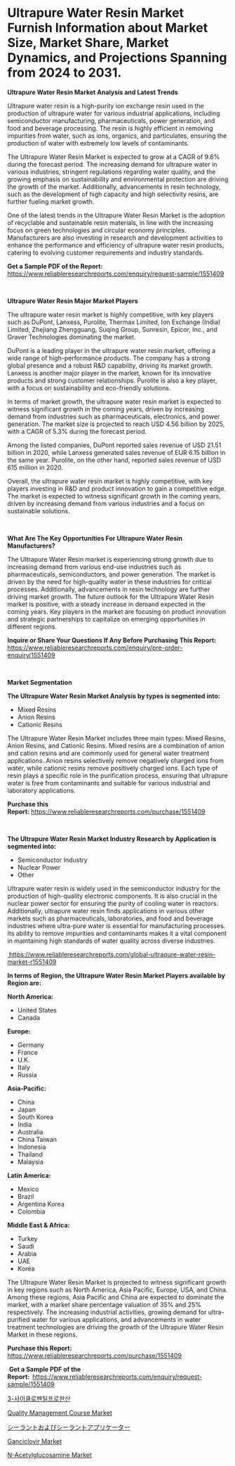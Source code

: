 <p><h1>Ultrapure Water Resin Market Furnish Information about Market Size, Market Share, Market Dynamics, and Projections Spanning from 2024 to 2031.</h1></p><p><strong>Ultrapure Water Resin Market Analysis and Latest Trends</strong></p>
<p><p>Ultrapure water resin is a high-purity ion exchange resin used in the production of ultrapure water for various industrial applications, including semiconductor manufacturing, pharmaceuticals, power generation, and food and beverage processing. The resin is highly efficient in removing impurities from water, such as ions, organics, and particulates, ensuring the production of water with extremely low levels of contaminants.</p><p>The Ultrapure Water Resin Market is expected to grow at a CAGR of 9.6% during the forecast period. The increasing demand for ultrapure water in various industries, stringent regulations regarding water quality, and the growing emphasis on sustainability and environmental protection are driving the growth of the market. Additionally, advancements in resin technology, such as the development of high capacity and high selectivity resins, are further fueling market growth.</p><p>One of the latest trends in the Ultrapure Water Resin Market is the adoption of recyclable and sustainable resin materials, in line with the increasing focus on green technologies and circular economy principles. Manufacturers are also investing in research and development activities to enhance the performance and efficiency of ultrapure water resin products, catering to evolving customer requirements and industry standards.</p></p>
<p><strong>Get a Sample PDF of the Report:&nbsp;</strong> <a href="https://www.reliableresearchreports.com/enquiry/request-sample/1551409">https://www.reliableresearchreports.com/enquiry/request-sample/1551409</a></p>
<p>&nbsp;</p>
<p><strong>Ultrapure Water Resin Major Market Players</strong></p>
<p><p>The ultrapure water resin market is highly competitive, with key players such as DuPont, Lanxess, Purolite, Thermax Limited, Ion Exchange (India) Limited, Zhejiang Zhengguang, Suqing Group, Sunresin, Epicor, Inc., and Graver Technologies dominating the market.</p><p>DuPont is a leading player in the ultrapure water resin market, offering a wide range of high-performance products. The company has a strong global presence and a robust R&D capability, driving its market growth. Lanxess is another major player in the market, known for its innovative products and strong customer relationships. Purolite is also a key player, with a focus on sustainability and eco-friendly solutions.</p><p>In terms of market growth, the ultrapure water resin market is expected to witness significant growth in the coming years, driven by increasing demand from industries such as pharmaceuticals, electronics, and power generation. The market size is projected to reach USD 4.56 billion by 2025, with a CAGR of 5.3% during the forecast period.</p><p>Among the listed companies, DuPont reported sales revenue of USD 21.51 billion in 2020, while Lanxess generated sales revenue of EUR 6.15 billion in the same year. Purolite, on the other hand, reported sales revenue of USD 615 million in 2020.</p><p>Overall, the ultrapure water resin market is highly competitive, with key players investing in R&D and product innovation to gain a competitive edge. The market is expected to witness significant growth in the coming years, driven by increasing demand from various industries and a focus on sustainable solutions.</p></p>
<p>&nbsp;</p>
<p><strong>What Are The Key Opportunities For Ultrapure Water Resin Manufacturers?</strong></p>
<p><p>The Ultrapure Water Resin market is experiencing strong growth due to increasing demand from various end-use industries such as pharmaceuticals, semiconductors, and power generation. The market is driven by the need for high-quality water in these industries for critical processes. Additionally, advancements in resin technology are further driving market growth. The future outlook for the Ultrapure Water Resin market is positive, with a steady increase in demand expected in the coming years. Key players in the market are focusing on product innovation and strategic partnerships to capitalize on emerging opportunities in different regions.</p></p>
<p><strong>Inquire or Share Your Questions If Any Before Purchasing This Report:</strong> <a href="https://www.reliableresearchreports.com/enquiry/pre-order-enquiry/1551409">https://www.reliableresearchreports.com/enquiry/pre-order-enquiry/1551409</a></p>
<p>&nbsp;</p>
<p><strong>Market Segmentation</strong></p>
<p><strong>The Ultrapure Water Resin Market Analysis by types is segmented into:</strong></p>
<p><ul><li>Mixed Resins</li><li>Anion Resins</li><li>Cationic Resins</li></ul></p>
<p><p>The Ultrapure Water Resin Market includes three main types: Mixed Resins, Anion Resins, and Cationic Resins. Mixed resins are a combination of anion and cation resins and are commonly used for general water treatment applications. Anion resins selectively remove negatively charged ions from water, while cationic resins remove positively charged ions. Each type of resin plays a specific role in the purification process, ensuring that ultrapure water is free from contaminants and suitable for various industrial and laboratory applications.</p></p>
<p><strong>Purchase this Report:&nbsp;</strong><a href="https://www.reliableresearchreports.com/purchase/1551409">https://www.reliableresearchreports.com/purchase/1551409</a></p>
<p>&nbsp;</p>
<p><strong>The Ultrapure Water Resin Market Industry Research by Application is segmented into:</strong></p>
<p><ul><li>Semiconductor Industry</li><li>Nuclear Power</li><li>Other</li></ul></p>
<p><p>Ultrapure water resin is widely used in the semiconductor industry for the production of high-quality electronic components. It is also crucial in the nuclear power sector for ensuring the purity of cooling water in reactors. Additionally, ultrapure water resin finds applications in various other markets such as pharmaceuticals, laboratories, and food and beverage industries where ultra-pure water is essential for manufacturing processes. Its ability to remove impurities and contaminants makes it a vital component in maintaining high standards of water quality across diverse industries.</p></p>
<p><a href="https://www.reliableresearchreports.com/global-ultrapure-water-resin-market-r1551409">&nbsp;https://www.reliableresearchreports.com/global-ultrapure-water-resin-market-r1551409</a></p>
<p><strong>In terms of Region, the Ultrapure Water Resin Market Players available by Region are:</strong></p>
<p>
    <p> <strong> North America: </strong>
        <ul>
            <li>United States</li>
            <li>Canada</li>
        </ul>
        </p> 
    <p> <strong> Europe: </strong>
        <ul>
            <li>Germany</li>
            <li>France</li>
            <li>U.K.</li>
            <li>Italy</li>
            <li>Russia</li>
        </ul>
        </p> 
    <p> <strong> Asia-Pacific: </strong>
        <ul>
            <li>China</li>
            <li>Japan</li>
            <li>South Korea</li>
            <li>India</li>
            <li>Australia</li>
            <li>China Taiwan</li>
            <li>Indonesia</li>
            <li>Thailand</li>
            <li>Malaysia</li>
        </ul>
        </p> 
    <p> <strong> Latin America: </strong>
        <ul>
            <li>Mexico</li>
            <li>Brazil</li>
            <li>Argentina Korea</li>
            <li>Colombia</li>
        </ul>
        </p> 
    <p> <strong> Middle East & Africa: </strong>
        <ul>
            <li>Turkey</li>
            <li>Saudi</li>
            <li>Arabia</li>
            <li>UAE</li>
            <li>Korea</li>
        </ul>
    </p>
    </p>
<p><p>The Ultrapure Water Resin Market is projected to witness significant growth in key regions such as North America, Asia Pacific, Europe, USA, and China. Among these regions, Asia Pacific and China are expected to dominate the market, with a market share percentage valuation of 35% and 25% respectively. The increasing industrial activities, growing demand for ultra-purified water for various applications, and advancements in water treatment technologies are driving the growth of the Ultrapure Water Resin Market in these regions.</p></p>
<p><strong>Purchase this Report: </strong><a href="https://www.reliableresearchreports.com/purchase/1551409">https://www.reliableresearchreports.com/purchase/1551409</a></p>
<p>&nbsp;<strong>Get a Sample PDF of the Report:&nbsp;&nbsp;</strong><a href="https://www.reliableresearchreports.com/enquiry/request-sample/1551409">https://www.reliableresearchreports.com/enquiry/request-sample/1551409</a></p>
<p><strong></strong></p>
<p><p><a href="https://github.com/WilburKihn5676/Market-Research-Report-List-2/blob/main/8345725141767.md">3-사이클로펜틸프로판산</a></p><p><a href="https://www.linkedin.com/pulse/quality-management-course-market-analysis-its-cagr-segmentation-tt03e?trackingId=KWHQyMhjTWAjwE5MheZUUg%3D%3D">Quality Management Course Market</a></p><p><a href="https://github.com/JessKilback/Market-Research-Report-List-1/blob/main/8013082136247.md">シーラントおよびシーラントアプリケーター</a></p><p><a href="https://www.linkedin.com/pulse/ganciclovir-market-comprehensive-assessment-type-application-grwge?trackingId=OS%2FFoGV9lCepibsTDFAIAg%3D%3D">Ganciclovir Market</a></p><p><a href="https://github.com/isharif044/Market-Research-Report-List-1/blob/main/n-acetylglucosamine-market.md">N-Acetylglucosamine Market</a></p></p>